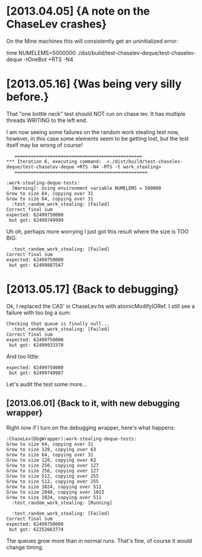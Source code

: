 

[2013.04.05] {A note on the ChaseLev crashes}
=============================================

On the Mine machines this will consistently get an uninitialized
error:

   time NUMELEMS=5000000 ./dist/build/test-chaselev-deque/test-chaselev-deque -tOneBot +RTS -N4

[2013.05.16] {Was being very silly before.}
===========================================

That "one bottle neck" test should NOT run on chase lev.  It has
multiple threads WRITING to the left end.

I am now seeing some failures on the random work stealing test now,
however, in this case some elements seem to be getting lost, but the
test itself may be wrong of course!

       ===============================================
	*** Iteration 6, executing command:  <./dist/build/test-chaselev-deque/test-chaselev-deque +RTS -N4 -RTS -t work_stealing>
       =================================================

    :work-stealing-deque-tests:
      [Warning]: Using environment variable NUMELEMS = 500000
    Grow to size 64, copying over 31
    Grow to size 64, copying over 31
      :test_random_work_stealing: [Failed]
    Correct final sum
    expected: 62499750000
     but got: 62499749999

Uh oh, perhaps more worrying I just got this result where the size is TOO BIG:

      :test_random_work_stealing: [Failed]
    Correct final sum
    expected: 62499750000
     but got: 62499887547


[2013.05.17] {Back to debugging}
================================

Ok, I replaced the CAS' in ChaseLev.hs with atomicModifyIORef.  I
still see a failure with too big a sum:

    Checking that queue is finally null...
      :test_random_work_stealing: [Failed]
    Correct final sum
    expected: 62499750000
     but got: 62499933370

And too little:

    expected: 62499750000
     but got: 62499749987

Let's audit the test some more...


[2013.06.01] {Back to it, with new debugging wrapper}
-----------------------------------------------------

Right now if I turn on the debugging wrapper, here's what happens:

    :ChaseLev(DbgWrapper):work-stealing-deque-tests:
    Grow to size 64, copying over 31
    Grow to size 128, copying over 63
    Grow to size 64, copying over 31
    Grow to size 128, copying over 63
    Grow to size 256, copying over 127
    Grow to size 256, copying over 127
    Grow to size 512, copying over 255
    Grow to size 512, copying over 255
    Grow to size 1024, copying over 511
    Grow to size 2048, copying over 1023
    Grow to size 1024, copying over 511
      :test_random_work_stealing: [Running]

      :test_random_work_stealing: [Failed]
    Correct final sum
    expected: 62499750000
     but got: 62252663774

The queues grow more than in normal runs.  That's fine, of course it
would change timing.

